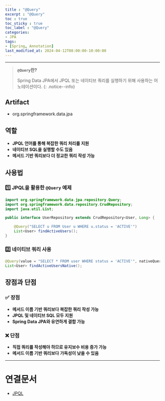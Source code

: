 ```yaml
---
title : "@Query"
excerpt : "@Query"
toc : true
toc_sticky : true
toc_label : "@Query"
categories:
- JPA
tags:
- [Spring, Annotation]
last_modified_at: 2024-04-12T08:00:00-10:00:00
---
```

  
---
  
> **`@Query`란?**  
>
>  Spring Data JPA에서 JPQL 또는 네이티브 쿼리를 실행하기 위해 사용하는 어노테이션이다. 
{: .notice--info}  
  
## Artifact
- org.springframework.data.jpa
  
## 역할
- **JPQL 언어를 통해 복잡한 쿼리 처리를 지원**  
- **네이티브 SQL을 실행할 수도 있음**  
- **메서드 기반 쿼리보다 더 정교한 쿼리 작성 가능**  
  
## 사용법
  
### 1️⃣ JPQL을 활용한 `@Query` 예제
  
```java
import org.springframework.data.jpa.repository.Query;
import org.springframework.data.repository.CrudRepository;
import java.util.List;

public interface UserRepository extends CrudRepository<User, Long> {

    @Query("SELECT u FROM User u WHERE u.status = 'ACTIVE'")
    List<User> findActiveUsers();
}
```
  
### 2️⃣ 네이티브 쿼리 사용
  
```java
@Query(value = "SELECT * FROM user WHERE status = 'ACTIVE'", nativeQuery = true)
List<User> findActiveUsersNative();
```
  
## 장점과 단점
  
### ✅ 장점
- **메서드 이름 기반 쿼리보다 복잡한 쿼리 작성 가능**  
- **JPQL 및 네이티브 SQL 모두 지원**  
- **Spring Data JPA와 유연하게 결합 가능**  
  
### ❌ 단점
- **직접 쿼리를 작성해야 하므로 유지보수 비용 증가 가능**  
- **메서드 이름 기반 쿼리보다 가독성이 낮을 수 있음**  

---
  
# 연결문서
- [JPQL](../../jpa/jpa-JPQL)
